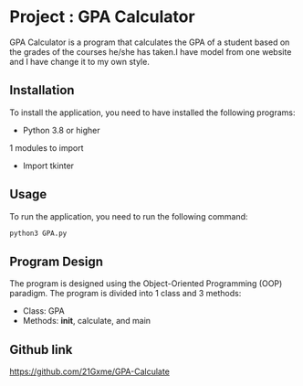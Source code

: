 # Project : GPA Calculator
GPA Calculator is a program that calculates the GPA of a student based on the 
grades of the courses he/she has taken.I have model from one website and I have 
change it to my own style.


## Installation
To install the application, you need to have installed the following programs:
- Python 3.8 or higher

1 modules to import
- Import tkinter

## Usage
To run the application, you need to run the following command:
```bash
python3 GPA.py
`````


## Program Design
The program is designed using the Object-Oriented Programming (OOP) paradigm.
The program is divided into 1 class and 3 methods:
- Class: GPA
- Methods: __init__, calculate, and main



## Github link
https://github.com/21Gxme/GPA-Calculate
